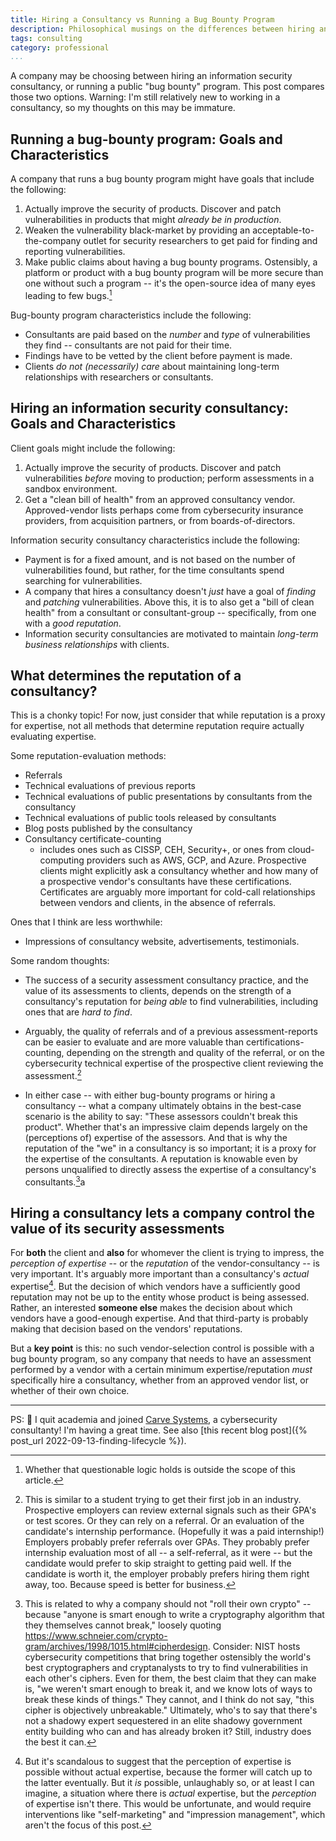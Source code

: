 ```yaml
---
title: Hiring a Consultancy vs Running a Bug Bounty Program
description: Philosophical musings on the differences between hiring an information security consultancy vs running a bug bounty program.
tags: consulting
category: professional
...
```


A company may be choosing between hiring an information security consultancy, or running a public "bug bounty" program. This post compares those two options. Warning: I'm still relatively new to working in a consultancy, so my thoughts on this may be immature.

## Running a bug-bounty program: Goals and Characteristics

A company that runs a bug bounty program might have goals that include the following:

1. Actually improve the security of products. Discover and patch vulnerabilities in products that might _already be in production_.
1. Weaken the vulnerability black-market by providing an acceptable-to-the-company outlet for security researchers to get paid for finding and reporting vulnerabilities.
1. Make public claims about having a bug bounty programs. Ostensibly, a platform or product with a bug bounty program will be more secure than one without such a program -- it's the open-source idea of many eyes leading to few bugs.[^specious_logic]

Bug-bounty program characteristics include the following:

* Consultants are paid based on the *number* and *type* of vulnerabilities they find -- consultants are not paid for their time.
* Findings have to be vetted by the client before payment is made.
* Clients _do not (necessarily) care_ about maintaining long-term relationships with researchers or consultants.


## Hiring an information security consultancy: Goals and Characteristics

Client goals might include the following:

1. Actually improve the security of products. Discover and patch vulnerabilities *before* moving to production; perform assessments in a sandbox environment.
1. Get a "clean bill of health" from an approved consultancy vendor. Approved-vendor lists perhaps come from cybersecurity insurance providers, from acquisition partners, or from boards-of-directors.

Information security consultancy characteristics include the following:

* Payment is for a fixed amount, and is not based on the number of vulnerabilities found, but rather, for the time consultants spend searching for vulnerabilities.
* A company that hires a consultancy doesn't *just* have a goal of *finding* and *patching* vulnerabilities. Above this, it is to also get a "bill of clean health" from a consultant or consultant-group -- specifically, from one with a _good reputation_.
* Information security consultancies are motivated to maintain _long-term business relationships_ with clients.


## What determines the reputation of a consultancy?

This is a chonky topic! For now, just consider that while reputation is a proxy for expertise, not all methods that determine reputation require actually evaluating expertise.

Some reputation-evaluation methods:

* Referrals
* Technical evaluations of previous reports
* Technical evaluations of public presentations by consultants from the consultancy
* Technical evaluations of public tools released by consultants
* Blog posts published by the consultancy
* Consultancy certificate-counting
  * includes ones such as CISSP, CEH, Security+, or ones from cloud-computing providers such as AWS, GCP, and Azure. Prospective clients might explicitly ask a consultancy whether and how many of a prospective vendor's consultants have these certifications. Certificates are arguably more important for cold-call relationships between vendors and clients, in the absence of referrals.

Ones that I think are less worthwhile:

* Impressions of consultancy website, advertisements, testimonials.

Some random thoughts:

* The success of a security assessment consultancy practice, and the value of its assessments to clients, depends on the strength of a consultancy's reputation for _being able_ to find vulnerabilities, including ones that are _hard to find_.

* Arguably, the quality of referrals and of a previous assessment-reports can be easier to evaluate and are more valuable than certifications-counting, depending on the strength and quality of the referral, or on the cybersecurity technical expertise of the prospective client reviewing the assessment.[^students_gpa_vs_referral]

* In either case -- with either bug-bounty programs or hiring a consultancy -- what a company ultimately obtains in the best-case scenario is the ability to say: "These assessors couldn't break this product". Whether that's an impressive claim depends largely on the (perceptions of) expertise of the assessors. And that is why the reputation of the "we" in a consultancy is so important; it is a proxy for the expertise of the consultants. A reputation is knowable even by persons unqualified to directly assess the expertise of a consultancy's consultants.[^do_not_roll_your_own_meta]a


## Hiring a consultancy lets a company control the value of its security assessments

For **both** the client and **also** for whomever the client is trying to impress, the _perception of expertise_ -- or the _reputation_ of the vendor-consultancy -- is very important. It's arguably more important than a consultancy's _actual_ expertise[^scandalous]. But the decision of which vendors have a sufficiently good reputation may not be up to the entity whose product is being assessed. Rather, an interested **someone else** makes the decision about which vendors have a good-enough expertise. And that third-party is probably making that decision based on the vendors' reputations.

But a **key point** is this: no such vendor-selection control is possible with a bug bounty program, so any company that needs to have an assessment performed by a vendor with a certain minimum expertise/reputation *must* specifically hire a consultancy, whether from an approved vendor list, or whether of their own choice.

---

PS: :wave: I quit academia and joined [Carve Systems](https://carvesystems.com), a cybersecurity consultanty! I'm having a great time. See also [this recent blog post]({% post_url 2022-09-13-finding-lifecycle %}).


[^students_gpa_vs_referral]: This is similar to a student trying to get their first job in an industry. Prospective employers can review external signals such as their GPA's or test scores. Or they can rely on a referral. Or an evaluation of the candidate's internship performance. (Hopefully it was a paid internship!) Employers probably prefer referrals over GPAs. They probably prefer internship evaluation most of all -- a self-referral, as it were -- but the candidate would prefer to skip straight to getting paid well. If the candidate is worth it, the employer probably prefers hiring them right away, too. Because speed is better for business.

[^scandalous]: But it's scandalous to suggest that the perception of expertise is possible without actual expertise, because the former will catch up to the latter eventually. But it _is_ possible, unlaughably so, or at least I can imagine, a situation where there is _actual_ expertise, but the _perception_ of expertise isn't there. This would be unfortunate, and would require interventions like "self-marketing" and "impression management", which aren't the focus of this post.

[^do_not_roll_your_own_meta]: This is related to why a company should not "roll their own crypto" -- because "anyone is smart enough to write a cryptography algorithm that they themselves cannot break," loosely quoting <https://www.schneier.com/crypto-gram/archives/1998/1015.html#cipherdesign>. Consider: NIST hosts cybersecurity competitions that bring together ostensibly the world's best cryptographers and cryptanalysts to try to find vulnerabilities in each other's ciphers. Even for them, the best claim that they can make is, "we weren't smart enough to break it, and we know lots of ways to break these kinds of things." They cannot, and I think do not say, "this cipher is objectively unbreakable." Ultimately, who's to say that there's not a shadowy expert sequestered in an elite shadowy government entity building who can and has already broken it? Still, industry does the best it can.

[^specious_logic]:  Whether that questionable logic holds is outside the scope of this article.  

